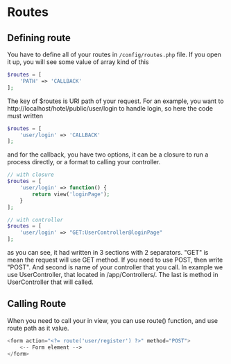 # Routes

## Defining route
You have to define all of your routes in `/config/routes.php` file. If you open it up, you will see some value of array kind of this

```php
$routes = [
    'PATH' => 'CALLBACK'
];
```

The key of $routes is URI path of your request. For an example, you want to http://localhost/hotel/public/user/login to handle login, so here the code must written

```php
$routes = [
    'user/login' => 'CALLBACK'
];
```

and for the callback, you have two options, it can be a closure to run a process directly, or a format to calling your controller.

```php
// with closure
$routes = [
    'user/login' => function() {
        return view('loginPage');
    }
];

// with controller
$routes = [
    'user/login' => "GET:UserController@loginPage"
];
```

as you can see, it had written in 3 sections with 2 separators. "GET" is mean the request will use GET method. If you need to use POST, then write "POST". And second is name of your controller that you call. In example we use UserController, that located in /app/Controllers/. The last is method in UserController that will called.

## Calling Route

When you need to call your in view, you can use route() function, and use route path as it value.

```php
<form action="<?= route('user/register') ?>" method="POST">
    <-- Form element -->
</form>


